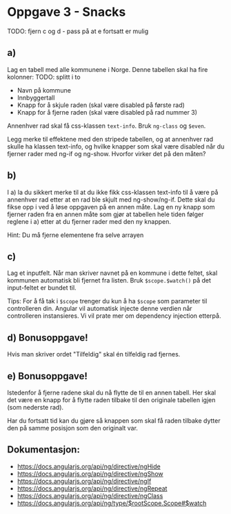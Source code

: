# Oppgave 3 - Snacks

TODO: fjern c og d - pass på at e fortsatt er mulig

## a)

Lag en tabell med alle kommunene i Norge. Denne tabellen skal ha fire kolonner:
TODO: splitt i to

* Navn på kommune
* Innbyggertall
* Knapp for å skjule raden (skal være disabled på første rad)
* Knapp for å fjerne raden (skal være disabled på rad nummer 3)

Annenhver rad skal få css-klassen `text-info`. Bruk `ng-class` og `$even`.

Legg merke til effektene med den stripede tabellen, og at annenhver rad skulle ha klassen text-info, og hvilke knapper
som skal være disabled når du fjerner rader med ng-if og ng-show. Hvorfor virker det på den måten?

## b)

I a) la du sikkert merke til at du ikke fikk css-klassen text-info til å være på annenhver rad etter at en rad ble skjult
med ng-show/ng-if. Dette skal du fikse opp i ved å løse oppgaven på en annen måte. Lag en ny knapp som fjerner raden fra 
en annen måte som gjør at tabellen hele tiden følger reglene i a) etter at du fjerner rader med den ny knappen.

Hint: Du må fjerne elementene fra selve arrayen

## c)

Lag et inputfelt. Når man skriver navnet på en kommune i dette feltet, skal kommunen automatisk bli fjernet fra listen.
Bruk `$scope.$watch()` på det input-feltet er bundet til.

Tips: For å få tak i `$scope` trenger du kun å ha `$scope` som parameter til controlleren din. Angular vil automatisk
injecte denne verdien når controlleren instansieres. Vi vil prate mer om dependency injection etterpå.

## d) Bonusoppgave!

Hvis man skriver ordet "Tilfeldig" skal én tilfeldig rad fjernes.

## e) Bonusoppgave!

Istedenfor å fjerne radene skal du nå flytte de til en annen tabell. Her skal det være en knapp for å flytte raden
tilbake til den originale tabellen igjen (som nederste rad).

Har du fortsatt tid kan du gjøre så knappen som skal få raden tilbake dytter den på samme posisjon som den originalt
var.


## Dokumentasjon:

* https://docs.angularjs.org/api/ng/directive/ngHide
* https://docs.angularjs.org/api/ng/directive/ngShow
* https://docs.angularjs.org/api/ng/directive/ngIf
* https://docs.angularjs.org/api/ng/directive/ngRepeat
* https://docs.angularjs.org/api/ng/directive/ngClass
* https://docs.angularjs.org/api/ng/type/$rootScope.Scope#$watch


